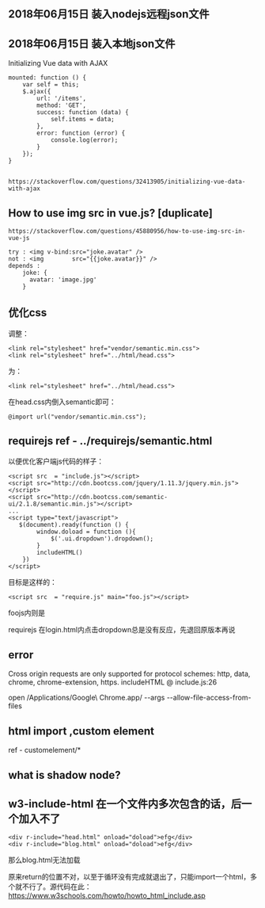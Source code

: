 
## 2018年06月15日 装入nodejs远程json文件 

## 2018年06月15日 装入本地json文件 

Initializing Vue data with AJAX

	mounted: function () {
	    var self = this;
	    $.ajax({
	        url: '/items',
	        method: 'GET',
	        success: function (data) {
	            self.items = data;
	        },
	        error: function (error) {
	            console.log(error);
	        }
	    });
	}


	https://stackoverflow.com/questions/32413905/initializing-vue-data-with-ajax

## How to use img src in vue.js? [duplicate]
	
	https://stackoverflow.com/questions/45880956/how-to-use-img-src-in-vue-js

	try : <img v-bind:src="joke.avatar" /> 
	not : <img 		  src="{{joke.avatar}}" /> 
	depends :
		joke: {
		  avatar: 'image.jpg'
		}

## 优化css

调整：

	<link rel="stylesheet" href="vendor/semantic.min.css">
	<link rel="stylesheet" href="../html/head.css">

为：

	<link rel="stylesheet" href="../html/head.css">

在head.css内倒入semantic即可：

	@import url("vendor/semantic.min.css");


## requirejs ref - ../requirejs/semantic.html

以便优化客户端js代码的样子：

	<script src  = "include.js"></script>
	<script src="http://cdn.bootcss.com/jquery/1.11.3/jquery.min.js"></script>
	<script src="http://cdn.bootcss.com/semantic-ui/2.1.8/semantic.min.js"></script>
	...
	<script type="text/javascript">
	   $(document).ready(function () {
		   	window.doload = function (){
				$('.ui.dropdown').dropdown();
			}
	   	  	includeHTML()
	    })
	</script>
目标是这样的：

	<script src  = "require.js" main="foo.js"></script>

foojs内则是


requirejs 在login.html内点击dropdown总是没有反应，先退回原版本再说


##  error 

Cross origin requests are only supported for protocol schemes: http, data, chrome, chrome-extension, https.
includeHTML @ include.js:26

open /Applications/Google\ Chrome.app/ --args --allow-file-access-from-files

## html import ,custom element 

ref - customelement/*

## what is shadow node?

## w3-include-html 在一个文件内多次包含的话，后一个加入不了


	<div r-include="head.html" onload="doload">efg</div>
	<div r-include="blog.html" onload="doload">efg</div>

那么blog.html无法加载

原来return的位置不对，以至于循环没有完成就退出了，只能import一个html，多个就不行了。源代码在此：https://www.w3schools.com/howto/howto_html_include.asp

